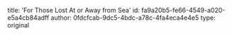 title: 'For Those Lost At or Away from Sea'
id: fa9a20b5-fe66-4549-a020-e5a4cb84adff
author: 0fdcfcab-9dc5-4bdc-a78c-4fa4eca4e4e5
type: original
